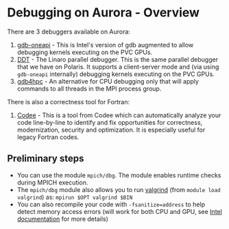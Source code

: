 # Debugging on Aurora - Overview

There are 3 debuggers available on Aurora:

1. [gdb-oneapi](./gdb-oneapi.md) - This is Intel's version of gdb augmented to allow debugging kernels executing on the PVC GPUs.
2. [DDT](./ddt-aurora.md) - The Linaro parallel debugger. This is the same parallel debugger that we have on Polaris. It supports a client-server mode and (via using `gdb-oneapi` internally) debugging kernels executing on the PVC GPUs.
3. [gdb4hpc](./gdb4hpc.md) - An alternative for CPU debugging only that will apply commands to all threads in the MPI process group.

There is also a correctness tool for Fortran:

1. [Codee](./codee.md) - This is a tool from Codee which can automatically analyze your code line-by-line to identify and fix opportunities for correctness, modernization, security and optimization. It is especially useful for legacy Fortran codes.


##  Preliminary steps

- You can use the module `mpich/dbg`. The module enables runtime checks during MPICH execution.
- The `mpich/dbg` module also allows you to run [valgrind](https://valgrind.org/) (from `module load valgrind`) as: `mpirun $OPT valgrind $BIN` 
- You can also recompile your code with `-fsanitize=address` to help detect memory access errors (will work for both CPU and GPU, see [Intel documentation](https://www.intel.com/content/www/us/en/developer/articles/technical/find-bugs-quickly-using-sanitizers-with-oneapi-compiler.html) for more details)
